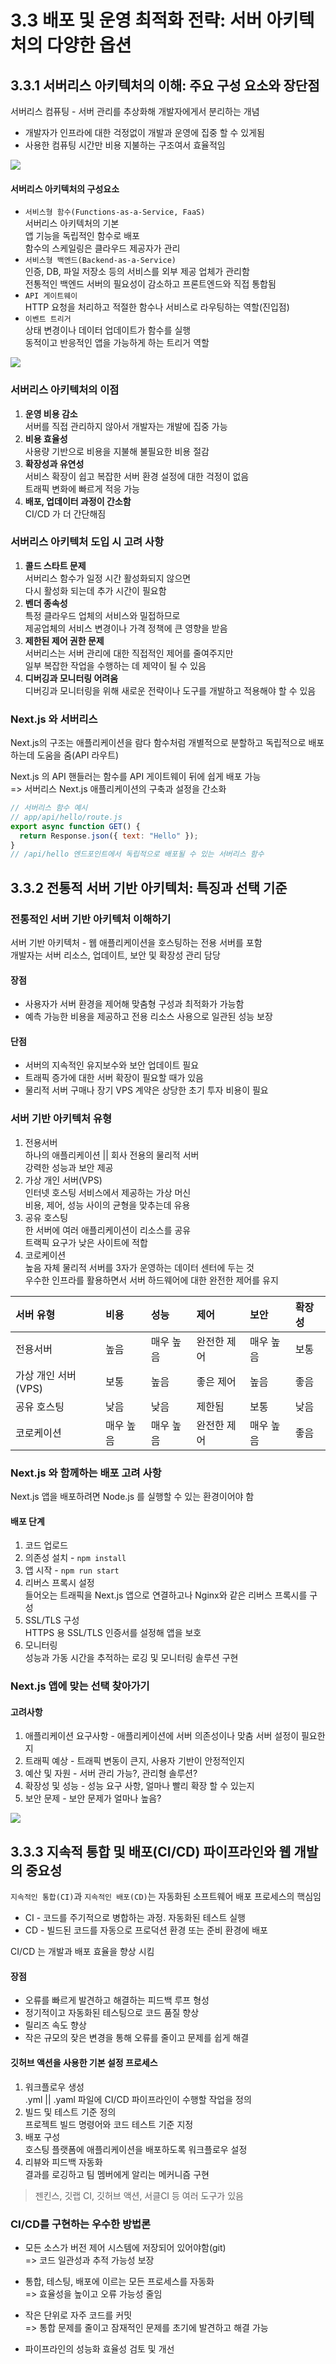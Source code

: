 ﻿# 3.3 배포 및 운영 최적화 전략: 서버 아키텍처의 다양한 옵션

## 3.3.1 서버리스 아키텍처의 이해: 주요 구성 요소와 장단점

서버리스 컴퓨팅 - 서버 관리를 추상화해 개발자에게서 분리하는 개념<br>

- 개발자가 인프라에 대한 걱정없이 개발과 운영에 집중 할 수 있게됨
- 사용한 컴퓨팅 시간만 비용 지불하는 구조여서 효율적임

![](./img/15.jpg)

#### 서버리스 아키텍처의 구성요소

- `서비스형 함수(Functions-as-a-Service, FaaS)`<br>
  서버리스 아키텍처의 기본<br>
  앱 기능을 독립적인 함수로 배포<br>
  함수의 스케일링은 클라우드 제공자가 관리
- `서비스형 백엔드(Backend-as-a-Service)`<br>
  인증, DB, 파일 저장소 등의 서비스를 외부 제공 업체가 관리함<br>
  전통적인 백엔드 서버의 필요성이 감소하고 프론트엔드와 직접 통합됨
- `API 게이트웨이`<br>
  HTTP 요청을 처리하고 적절한 함수나 서비스로 라우팅하는 역할(진입점)
- `이벤트 트리거`<br>
  상태 변경이나 데이터 업데이트가 함수를 실행<br>
  동적이고 반응적인 앱을 가능하게 하는 트리거 역할

![](./img/16.jpg)

### 서버리스 아키텍처의 이점

1. **운영 비용 감소**<br>
   서버를 직접 관리하지 않아서 개발자는 개발에 집중 가능
2. **비용 효율성**<br>
   사용량 기반으로 비용을 지불해 불필요한 비용 절감
3. **확장성과 유연성**<br>
   서비스 확장이 쉽고 복잡한 서버 환경 설정에 대한 걱정이 없음<br>
   트래픽 변화에 빠르게 적응 가능
4. **배포, 업데이터 과정이 간소함**<br>
   CI/CD 가 더 간단해짐

### 서버리스 아키텍처 도입 시 고려 사항

1. **콜드 스타트 문제**<br>
   서버리스 함수가 일정 시간 활성화되지 않으면<br>
   다시 활성화 되는데 추가 시간이 필요함
2. **벤더 종속성**<br>
   특정 클라우드 업체의 서비스와 밀접하므로 <br>
   제공업체의 서비스 변경이나 가격 정책에 큰 영향을 받음
3. **제한된 제어 권한 문제**<br>
   서버리스는 서버 관리에 대한 직접적인 제어를 줄여주지만<br>
   일부 복잡한 작업을 수행하는 데 제약이 될 수 있음
4. **디버깅과 모니터링 어려움**<br>
   디버깅과 모니터링을 위해 새로운 전략이나 도구를 개발하고 적용해야 할 수 있음

### Next.js 와 서버리스

Next.js의 구조는 애플리케이션을 람다 함수처럼 개별적으로 분할하고 독립적으로 배포하는데 도움을 줌(API 라우트)

Next.js 의 API 핸들러는 함수를 API 게이트웨이 뒤에 쉽게 배포 가능<br>
=> 서버리스 Next.js 애플리케이션의 구축과 설정을 간소화

```js
// 서버리스 함수 예시
// app/api/hello/route.js
export async function GET() {
  return Response.json({ text: "Hello" });
}
// /api/hello 엔드포인트에서 독립적으로 배포될 수 있는 서버리스 함수
```

## 3.3.2 전통적 서버 기반 아키텍처: 특징과 선택 기준

### 전통적인 서버 기반 아키텍처 이해하기

서버 기반 아키텍처 - 웹 애플리케이션을 호스팅하는 전용 서버를 포함<br>
개발자는 서버 리소스, 업데이트, 보안 및 확장성 관리 담당

#### 장점

- 사용자가 서버 환경을 제어해 맞춤형 구성과 최적화가 가능함
- 예측 가능한 비용을 제공하고 전용 리소스 사용으로 일관된 성능 보장

#### 단점

- 서버의 지속적인 유지보수와 보안 업데이트 필요
- 트래픽 증가에 대한 서버 확장이 필요할 때가 있음
- 물리적 서버 구매나 장기 VPS 계약은 상당한 초기 투자 비용이 필요

### 서버 기반 아키텍처 유형

1. 전용서버<br>
   하나의 애플리케이션 || 회사 전용의 물리적 서버<br>
   강력한 성능과 보안 제공
2. 가상 개인 서버(VPS)<br>
   인터넷 호스팅 서비스에서 제공하는 가상 머신<br>
   비용, 제어, 성능 사이의 균형을 맞추는데 유용
3. 공유 호스팅<br>
   한 서버에 여러 애플리케이션이 리소스를 공유<br>
   트랙픽 요구가 낮은 사이트에 적합
4. 코로케이션<br>높음
   자체 물리적 서버를 3자가 운영하는 데이터 센터에 두는 것<br>
   우수한 인프라를 활용하면서 서버 하드웨어에 대한 완전한 제어를 유지

| 서버 유형           | 비용      | 성능      | 제어        | 보안      | 확장성 |
| :------------------ | :-------- | :-------- | :---------- | :-------- | :----- |
| 전용서버            | 높음      | 매우 높음 | 완전한 제어 | 매우 높음 | 보통   |
| 가상 개인 서버(VPS) | 보통      | 높음      | 좋은 제어   | 높음      | 좋음   |
| 공유 호스팅         | 낮음      | 낮음      | 제한됨      | 보통      | 낮음   |
| 코로케이션          | 매우 높음 | 매우 높음 | 완전한 제어 | 매우 높음 | 좋음   |

### Next.js 와 함께하는 배포 고려 사항

Next.js 앱을 배포하려면 Node.js 를 실행할 수 있는 환경이어야 함

#### 배포 단계

1. 코드 업로드
2. 의존성 설치 - `npm install`
3. 앱 시작 - `npm run start`
4. 리버스 프록시 설정<br>
   들어오는 트래픽을 Next.js 앱으로 연결하고나 Nginx와 같은 리버스 프록시를 구성
5. SSL/TLS 구성<br>
   HTTPS 용 SSL/TLS 인증서를 설정해 앱을 보호
6. 모니터링<br>
   성능과 가동 시간을 추적하는 로깅 및 모니터링 솔루션 구현

### Next.js 앱에 맞는 선택 찾아가기

#### 고려사항

1. 애플리케이션 요구사항 - 애플리케이션에 서버 의존성이나 맞춤 서버 설정이 필요한지
2. 트래픽 예상 - 트래픽 변동이 큰지, 사용자 기반이 안정적인지
3. 예산 및 자원 - 서버 관리 가능?, 관리형 솔루션?
4. 확장성 및 성능 - 성능 요구 사항, 얼마나 빨리 확장 할 수 있는지
5. 보안 문제 - 보안 문제가 얼마나 높음?

![](./img/17.jpg)

## 3.3.3 지속적 통합 및 배포(CI/CD) 파이프라인와 웹 개발의 중요성

`지속적인 통합(CI)`과 `지속적인 배포(CD)`는 자동화된 소프트웨어 배포 프로세스의 핵심임

- CI - 코드를 주기적으로 병합하는 과정. 자동화된 테스트 실행
- CD - 빌드된 코드를 자동으로 프로덕션 환경 또는 준비 환경에 배포

CI/CD 는 개발과 배포 효율을 향상 시킴

#### 장점

- 오류를 빠르게 발견하고 해결하는 피드백 루프 형성
- 정기적이고 자동화된 테스팅으로 코드 품질 향상
- 릴리즈 속도 향상
- 작은 규모의 잦은 변경을 통해 오류를 줄이고 문제를 쉽게 해결

#### 깃허브 액션을 사용한 기본 설정 프로세스

1. 워크플로우 생성<br>
   .yml || .yaml 파일에 CI/CD 파이프라인이 수행할 작업을 정의
2. 빌드 및 테스트 기준 정의<br>
   프로젝트 빌드 명령어와 코드 테스트 기준 지정
3. 배포 구성<br>
   호스팅 플랫폼에 애플리케이션을 배포하도록 워크플로우 설정
4. 리뷰와 피드백 자동화<br>
   결과를 로깅하고 팀 멤버에게 알리는 메커니즘 구현

> 젠킨스, 깃랩 CI, 깃허브 액션, 서클CI 등 여러 도구가 있음

### CI/CD를 구현하는 우수한 방법론

- 모든 소스가 버전 제어 시스템에 저장되어 있어야함(git)<br>
  => 코드 일관성과 추적 가능성 보장

- 통합, 테스팅, 배포에 이르는 모든 프로세스를 자동화<br>
  => 효율성을 높이고 오류 가능성 줄임

- 작은 단위로 자주 코드를 커밋<br>
  => 통합 문제를 줄이고 잠재적인 문제를 초기에 발견하고 해결 가능

- 파이프라인의 성능화 효율성 검토 및 개선
